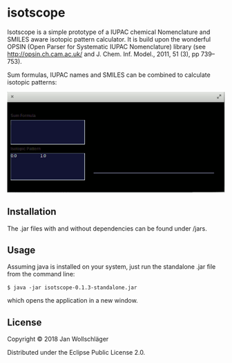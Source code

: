 # isotscope

Isotscope is a simple prototype of a IUPAC chemical Nomenclature
and SMILES aware isotopic pattern calculator.
It is build upon the wonderful OPSIN (Open Parser for Systematic IUPAC Nomenclature) library (see http://opsin.ch.cam.ac.uk/ and J. Chem. Inf. Model., 2011, 51 (3), pp 739–753).

Sum formulas, IUPAC names and SMILES can be combined to calculate isotopic
patterns:

![Isotopic pattern calculation with IUPAC names.](https://github.com/jmwoll/isotscope/blob/master/doc/isotscope_animation.gif)

## Installation

The .jar files with and without dependencies can be found under /jars.

## Usage

Assuming java is installed on your system, just run the standalone .jar file
from the command line:

    $ java -jar isotscope-0.1.3-standalone.jar


which opens the application in a new window.

## License

Copyright © 2018 Jan Wollschläger

Distributed under the Eclipse Public License 2.0.

